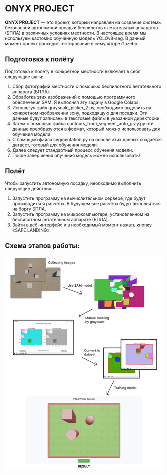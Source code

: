 # ONYX PROJECT



**ONYX PROJECT** — это проект, который направлен на создание системы безопасной автономной посадки беспилотных летательных аппаратов (БПЛА) в различных условиях местности. В настоящее время мы используем кастомно обученную модель YOLOv8-seg. В данный момент проект проходит тестирование в симуляторе Gazebo.

## Подготовка к полёту



Подготовка к полёту в конкретной местности включает в себя следующие шаги:

1. Сбор фотографий местности с помощью беспилотного летательного аппарата (БПЛА).
2. Обработка этих изображений с помощью программного обеспечения SAM. Я выполнял эту задачу в Google Colabs.
3. Используя файл grayscale_picker_2.py, необходимо выделить на конкретном изображении зону, подходящую для посадки. Эти данные будут записаны в текстовые файлы в указанной директории.
4. Затем с помощью файла contours_from_segment_auto_gray.py эти данные преобразуются в формат, который можно использовать для обучения модели.
5. С помощью файла segmentation.py на основе этих данных создаётся датасет, готовый для обучения модели.
6. Далее следует стандартный процесс обучения модели.
7. После завершения обучения модель можно использовать!



## Полёт

Чтобы запустить автономную посадку, необходимо выполнить следующие действия:



1. Запустить программу на вычислительном сервере, где будут производиться расчёты. В будущем все расчёты будут выполняться на борту БПЛА.
2. Запустить программу на микрокомпьютере, установленном на беспилотном летательном аппарате (БПЛА).
3. Зайти в веб-интерфейс и в необходимый момент нажать кнопку «SAFE LANDING».

## Схема этапов работы:

![Пример](scheme.jpg)
